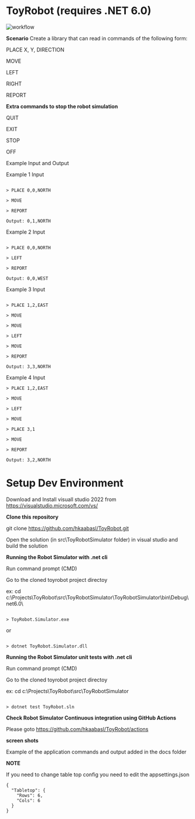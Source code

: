 # ToyRobot  (requires .NET 6.0)

![workflow](https://github.com/hkaabasl/ToyRobot/actions/workflows/ci.yml/badge.svg)

**Scenario**
Create a library that can read in commands of the following form:

PLACE X, Y, DIRECTION

MOVE

LEFT

RIGHT

REPORT

**Extra commands to stop the robot simulation**

QUIT

EXIT

STOP

OFF

Example Input and Output

Example 1 Input

````

> PLACE 0,0,NORTH

> MOVE

> REPORT

Output: 0,1,NORTH

````

Example 2 Input

````

> PLACE 0,0,NORTH

> LEFT

> REPORT

Output: 0,0,WEST

````

Example 3 Input

````

> PLACE 1,2,EAST

> MOVE

> MOVE

> LEFT

> MOVE

> REPORT

Output: 3,3,NORTH

````
Example 4 Input

````
> PLACE 1,2,EAST

> MOVE

> LEFT

> MOVE

> PLACE 3,1

> MOVE

> REPORT

Output: 3,2,NORTH

````


**Setup Dev Environment**
=========================

Download and Install visuall studio 2022  from https://visualstudio.microsoft.com/vs/

**Clone this repository**

git clone https://github.com/hkaabasl/ToyRobot.git

Open the solution (in src\ToyRobotSimulator folder) in visual studio and build the solution



**Running the Robot Simulator with .net cli**

Run command prompt (CMD)

Go to the cloned toyrobot project directoy 

ex: cd c:\Projects\ToyRobot\src\ToyRobotSimulator\ToyRobotSimulator\bin\Debug\net6.0\

````

> ToyRobot.Simulator.exe

````

or 

````

> dotnet ToyRobot.Simulator.dll

````


**Running the Robot Simulator unit tests with .net cli**

Run command prompt (CMD)

Go to the cloned toyrobot project directoy 

ex: cd c:\Projects\ToyRobot\src\ToyRobotSimulator

````

> dotnet test ToyRobot.sln

````


**Check Robot Simulator Continuous integration using GitHub Actions**

Please goto https://github.com/hkaabasl/ToyRobot/actions


**screen shots**

Example of the application commands and output added in the docs folder


**NOTE**

If you need to change table top config you need to edit the appsettings.json

````
{
  "Tabletop": {
    "Rows": 6,
    "Cols": 6
  }
}
````
